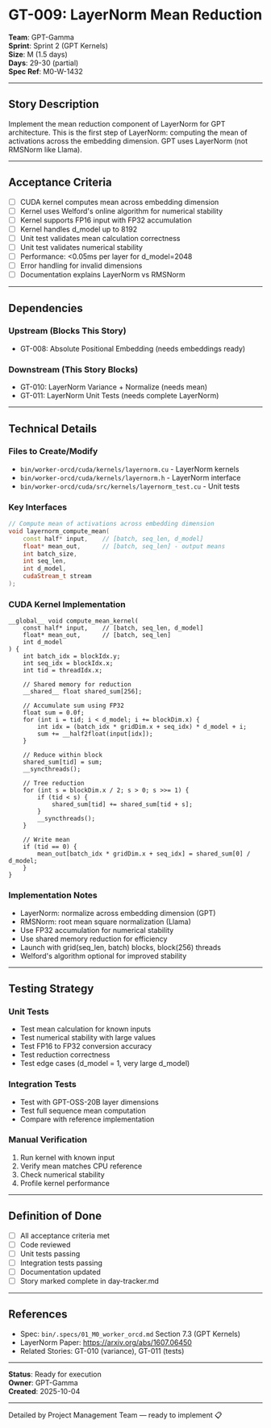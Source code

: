 # GT-009: LayerNorm Mean Reduction

**Team**: GPT-Gamma  
**Sprint**: Sprint 2 (GPT Kernels)  
**Size**: M (1.5 days)  
**Days**: 29-30 (partial)  
**Spec Ref**: M0-W-1432

---

## Story Description

Implement the mean reduction component of LayerNorm for GPT architecture. This is the first step of LayerNorm: computing the mean of activations across the embedding dimension. GPT uses LayerNorm (not RMSNorm like Llama).

---

## Acceptance Criteria

- [ ] CUDA kernel computes mean across embedding dimension
- [ ] Kernel uses Welford's online algorithm for numerical stability
- [ ] Kernel supports FP16 input with FP32 accumulation
- [ ] Kernel handles d_model up to 8192
- [ ] Unit test validates mean calculation correctness
- [ ] Unit test validates numerical stability
- [ ] Performance: <0.05ms per layer for d_model=2048
- [ ] Error handling for invalid dimensions
- [ ] Documentation explains LayerNorm vs RMSNorm

---

## Dependencies

### Upstream (Blocks This Story)
- GT-008: Absolute Positional Embedding (needs embeddings ready)

### Downstream (This Story Blocks)
- GT-010: LayerNorm Variance + Normalize (needs mean)
- GT-011: LayerNorm Unit Tests (needs complete LayerNorm)

---

## Technical Details

### Files to Create/Modify
- `bin/worker-orcd/cuda/kernels/layernorm.cu` - LayerNorm kernels
- `bin/worker-orcd/cuda/kernels/layernorm.h` - LayerNorm interface
- `bin/worker-orcd/cuda/src/kernels/layernorm_test.cu` - Unit tests

### Key Interfaces
```cpp
// Compute mean of activations across embedding dimension
void layernorm_compute_mean(
    const half* input,    // [batch, seq_len, d_model]
    float* mean_out,      // [batch, seq_len] - output means
    int batch_size,
    int seq_len,
    int d_model,
    cudaStream_t stream
);
```

### CUDA Kernel Implementation
```cuda
__global__ void compute_mean_kernel(
    const half* input,    // [batch, seq_len, d_model]
    float* mean_out,      // [batch, seq_len]
    int d_model
) {
    int batch_idx = blockIdx.y;
    int seq_idx = blockIdx.x;
    int tid = threadIdx.x;
    
    // Shared memory for reduction
    __shared__ float shared_sum[256];
    
    // Accumulate sum using FP32
    float sum = 0.0f;
    for (int i = tid; i < d_model; i += blockDim.x) {
        int idx = (batch_idx * gridDim.x + seq_idx) * d_model + i;
        sum += __half2float(input[idx]);
    }
    
    // Reduce within block
    shared_sum[tid] = sum;
    __syncthreads();
    
    // Tree reduction
    for (int s = blockDim.x / 2; s > 0; s >>= 1) {
        if (tid < s) {
            shared_sum[tid] += shared_sum[tid + s];
        }
        __syncthreads();
    }
    
    // Write mean
    if (tid == 0) {
        mean_out[batch_idx * gridDim.x + seq_idx] = shared_sum[0] / d_model;
    }
}
```

### Implementation Notes
- LayerNorm: normalize across embedding dimension (GPT)
- RMSNorm: root mean square normalization (Llama)
- Use FP32 accumulation for numerical stability
- Use shared memory reduction for efficiency
- Launch with grid(seq_len, batch) blocks, block(256) threads
- Welford's algorithm optional for improved stability

---

## Testing Strategy

### Unit Tests
- Test mean calculation for known inputs
- Test numerical stability with large values
- Test FP16 to FP32 conversion accuracy
- Test reduction correctness
- Test edge cases (d_model = 1, very large d_model)

### Integration Tests
- Test with GPT-OSS-20B layer dimensions
- Test full sequence mean computation
- Compare with reference implementation

### Manual Verification
1. Run kernel with known input
2. Verify mean matches CPU reference
3. Check numerical stability
4. Profile kernel performance

---

## Definition of Done

- [ ] All acceptance criteria met
- [ ] Code reviewed
- [ ] Unit tests passing
- [ ] Integration tests passing
- [ ] Documentation updated
- [ ] Story marked complete in day-tracker.md

---

## References

- Spec: `bin/.specs/01_M0_worker_orcd.md` Section 7.3 (GPT Kernels)
- LayerNorm Paper: https://arxiv.org/abs/1607.06450
- Related Stories: GT-010 (variance), GT-011 (tests)

---

**Status**: Ready for execution  
**Owner**: GPT-Gamma  
**Created**: 2025-10-04

---
Detailed by Project Management Team — ready to implement 📋
